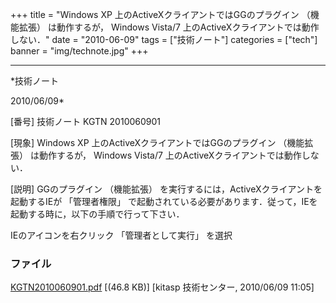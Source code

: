 ﻿+++
title = "Windows XP 上のActiveXクライアントではGGのプラグイン （機能拡張） は動作するが， Windows Vista/7 上のActiveXクライアントでは動作しない．"
date = "2010-06-09"
tags = ["技術ノート"]
categories = ["tech"]
banner = "img/technote.jpg"
+++

-----------------------------------------------------------------------------------------------------------------------------

*技術ノート

2010/06/09*


[番号]
技術ノート KGTN 2010060901

[現象]
Windows XP 上のActiveXクライアントではGGのプラグイン （機能拡張）
は動作するが， Windows Vista/7 上のActiveXクライアントでは動作しない．

[説明]
GGのプラグイン （機能拡張）
を実行するには，ActiveXクライアントを起動するIEが 「管理者権限」
で起動されている必要があります．従って，IEを起動する時に，以下の手順で行って下さい．

IEのアイコンを右クリック
「管理者として実行」 を選択


### ファイル

 
 


[KGTN2010060901.pdf](http://techreport.kitasp.net/attachments/download/185/KGTN2010060901.pdf)
 [(46.8 KB)] [kitasp 技術センター, 2010/06/09
11:05]


 


 

